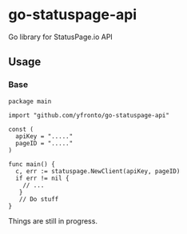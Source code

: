# go-statuspage-api
Go library for StatusPage.io API

## Usage

### Base

```golang
package main

import "github.com/yfronto/go-statuspage-api"

const (
  apiKey = "....."
  pageID = "....."
)

func main() {
  c, err := statuspage.NewClient(apiKey, pageID)
  if err != nil {
    // ...
   }
   // Do stuff
}
```

Things are still in progress.
